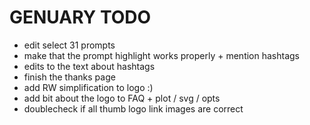 # GENUARY TODO

- edit select 31 prompts
- make that the prompt highlight works properly + mention hashtags
- edits to the text about hashtags
- finish the thanks page
- add RW simplification to logo :)
- add bit about the logo to FAQ + plot / svg / opts
- doublecheck if all thumb logo link images are correct

